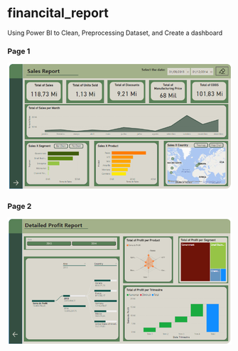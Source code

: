 # financital_report

Using Power BI to Clean, Preprocessing Dataset, and Create a dashboard
### Page 1
<img src="Dashboard/Pagina 1.png">

### Page 2 
<img src="Dashboard/Pagina 2.png">
